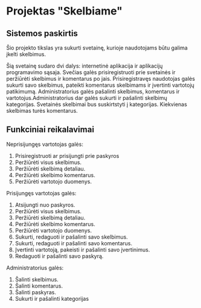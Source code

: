 # Projektas "Skelbiame"

## Sistemos paskirtis
Šio projekto tikslas yra sukurti svetainę, kurioje naudotojams būtu galima įkelti skelbimus.

Šią svetainę sudaro dvi dalys: internetinė aplikacija ir aplikacijų programavimo sąsaja.
Svečias galės prisiregistruoti prie svetainės ir peržiūrėti skelbimus ir komentarus po jais. Prisiregistravęs naudotojas galės sukurti savo skelbimus, pateikti komentarus skelbimams ir įvertinti vartotojų patikimumą. Administratorius galės pašalinti skelbimus, komentarus ir vartotojus.Administratorius dar galės sukurti ir pašalinti skelbimų kategorijas. Svetainės skelbimai bus suskirtstyti į kategorijas. Kiekvienas skelbimas turės komentarus.


## Funkciniai reikalavimai

Neprisijungęs vartotojas galės:
  1. Prisiregistruoti ar prisijungti prie paskyros
  2. Peržiūrėti visus skelbimus.
  3. Peržiūrėti skelbimą detaliau.
  4. Peržiūrėti skelbimo komentarus.
  5. Peržiūrėti vartotojo duomenys.

Prisijungęs vartotojas galės:
  1. Atsijungti nuo paskyros.
  2. Peržiūrėti visus skelbimus.
  3. Peržiūrėti skelbimą detaliau.
  4. Peržiūrėti skelbimo komentarus.
  5. Peržiūrėti vartotojo duomenys.
  6. Sukurti, redaguoti ir pašalinti savo skelbimus.
  7. Sukurti, redaguoti ir pašalinti savo komentarus.
  8. Įvertinti vartotoją, pakeisti ir pašalinti savo įvertinimus.
  9. Redaguoti ir pašalinti savo paskyrą.

Administratorius galės:
  1. Šalinti skelbimus.
  2. Šalinti komentarus.
  3. Šalinti paskyras.
  4. Sukurti ir pašalinti kategorijas
